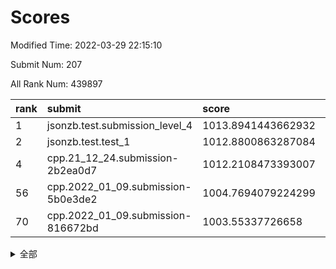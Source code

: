 # Scores

Modified Time: 2022-03-29 22:15:10

Submit Num: 207

All Rank Num: 439897

| rank |               submit               |       score        |       sigma        | pk_num |
| :--- | :--------------------------------- | :----------------- | :----------------- | :----- |
| 1    | jsonzb.test.submission_level_4     | 1013.8941443662932 | 0.8568453351477907 | 8505   |
| 2    | jsonzb.test.test_1                 | 1012.8800863287084 | 0.7847687940949393 | 8505   |
| 4    | cpp.21_12_24.submission-2b2ea0d7   | 1012.2108473393007 | 0.7656505386737275 | 8504   |
| 56   | cpp.2022_01_09.submission-5b0e3de2 | 1004.7694079224299 | 0.7300021014984833 | 8500   |
| 70   | cpp.2022_01_09.submission-816672bd | 1003.55337726658   | 0.7034613994504237 | 8505   |


<details>
<summary>全部</summary>

| rank |                 submit                 |       score        |       sigma        | pk_num |
| :--- | :------------------------------------- | :----------------- | :----------------- | :----- |
| 1    | jsonzb.test.submission_level_4         | 1013.8941443662932 | 0.8568453351477907 | 8505   |
| 2    | jsonzb.test.test_1                     | 1012.8800863287084 | 0.7847687940949393 | 8505   |
| 3    | gobigger.level_3.submission_level_3_31 | 1012.3584100945344 | 0.7861366527301845 | 8499   |
| 4    | cpp.21_12_24.submission-2b2ea0d7       | 1012.2108473393007 | 0.7656505386737275 | 8504   |
| 5    | gobigger.level_3.submission_level_3_42 | 1012.1425518194983 | 0.7848398268118502 | 8496   |
| 6    | gobigger.level_3.submission_level_3_22 | 1011.934884375971  | 0.7933173195448106 | 8496   |
| 7    | gobigger.level_3.submission_level_3_18 | 1011.746047402029  | 0.7779669198678649 | 8500   |
| 8    | gobigger.level_3.submission_level_3_10 | 1011.4682399737285 | 0.7816843027845222 | 8503   |
| 9    | gobigger.level_3.submission_level_3_34 | 1011.2282420015541 | 0.7775491503081496 | 8502   |
| 10   | gobigger.level_3.submission_level_3_1  | 1010.9792947127861 | 0.7641055916039553 | 8501   |
| 11   | gobigger.level_3.submission_level_3_8  | 1010.9661961037712 | 0.7830947665414666 | 8499   |
| 12   | gobigger.level_3.submission_level_3_2  | 1010.7378734483175 | 0.7330782397187684 | 8500   |
| 13   | gobigger.level_3.submission_level_3_33 | 1010.707694870789  | 0.766633965381693  | 8500   |
| 14   | gobigger.level_3.submission_level_3_37 | 1010.6724068155419 | 0.7431117868995128 | 8501   |
| 15   | gobigger.level_3.submission_level_3_14 | 1010.5165615897387 | 0.7869644294618544 | 8507   |
| 16   | gobigger.level_3.submission_level_3_15 | 1010.4589420511716 | 0.7946504014707619 | 8504   |
| 17   | gobigger.level_3.submission_level_3_19 | 1010.3704437401842 | 0.7752861053205531 | 8502   |
| 18   | gobigger.level_3.submission_level_3_16 | 1010.2874999244463 | 0.7634541733190969 | 8500   |
| 19   | gobigger.level_3.submission_level_3_28 | 1010.2833403438347 | 0.7640619065024339 | 8502   |
| 20   | gobigger.level_3.submission_level_3_26 | 1010.282184155662  | 0.7464176983222952 | 8503   |
| 21   | gobigger.level_3.submission_level_3_3  | 1010.2773169289147 | 0.7706895832354705 | 8501   |
| 22   | gobigger.level_3.submission_level_3_0  | 1010.2309958741799 | 0.7793952404838277 | 8502   |
| 23   | gobigger.level_3.submission_level_3_23 | 1010.0521195356761 | 0.7526837675747514 | 8499   |
| 24   | gobigger.level_3.submission_level_3_40 | 1010.0230754282112 | 0.7609489425629213 | 8497   |
| 25   | gobigger.level_3.submission_level_3_35 | 1009.9513853786502 | 0.7372525968408469 | 8498   |
| 26   | gobigger.level_3.submission_level_3_6  | 1009.9167943307579 | 0.777482883497045  | 8505   |
| 27   | gobigger.level_3.submission_level_3_17 | 1009.9082385699655 | 0.7466294158861811 | 8503   |
| 28   | gobigger.level_3.submission_level_3_44 | 1009.8882982697174 | 0.7555476840239742 | 8503   |
| 29   | gobigger.level_3.submission_level_3_39 | 1009.884928465488  | 0.7546225889008839 | 8501   |
| 30   | gobigger.level_3.submission_level_3_27 | 1009.8510557031212 | 0.7471870024129327 | 8501   |
| 31   | gobigger.level_3.submission_level_3_12 | 1009.8264443734605 | 0.772128348105231  | 8498   |
| 32   | gobigger.level_3.submission_level_3_24 | 1009.8044750551999 | 0.7274916462821588 | 8502   |
| 33   | gobigger.level_3.submission_level_3_46 | 1009.7559064522809 | 0.7741979939297866 | 8500   |
| 34   | gobigger.level_3.submission_level_3_29 | 1009.7435131486067 | 0.7550267797130704 | 8500   |
| 35   | gobigger.level_3.submission_level_3_13 | 1009.6917702461689 | 0.7734884022215278 | 8499   |
| 36   | gobigger.level_3.submission_level_3_43 | 1009.6884039919759 | 0.7798477104756892 | 8503   |
| 37   | gobigger.level_3.submission_level_3_7  | 1009.6847618456901 | 0.7408274282602905 | 8504   |
| 38   | gobigger.level_3.submission_level_3_9  | 1009.6414364504247 | 0.7577166688582486 | 8500   |
| 39   | gobigger.level_3.submission_level_3_47 | 1009.5629696690262 | 0.7532366580710591 | 8499   |
| 40   | gobigger.level_3.submission_level_3_41 | 1009.5428369729902 | 0.7450916478160267 | 8502   |
| 41   | gobigger.level_3.submission_level_3_48 | 1009.4228725653388 | 0.7345402190423491 | 8497   |
| 42   | gobigger.level_3.submission_level_3_11 | 1009.2284009718276 | 0.7383933517888497 | 8502   |
| 43   | gobigger.level_3.submission_level_3_20 | 1009.1590516165205 | 0.7543186513347363 | 8499   |
| 44   | gobigger.level_3.submission_level_3_25 | 1009.1093076982007 | 0.7460439763115769 | 8501   |
| 45   | gobigger.level_3.submission_level_3_4  | 1009.0895230676049 | 0.760280138314985  | 8502   |
| 46   | gobigger.level_3.submission_level_3_21 | 1009.0510321509985 | 0.7435720049872311 | 8505   |
| 47   | gobigger.level_3.submission_level_3_36 | 1009.0292974284066 | 0.7482368641316179 | 8498   |
| 48   | gobigger.level_3.submission_level_3_5  | 1008.8375080671303 | 0.7338992847939558 | 8501   |
| 49   | gobigger.level_3.submission_level_3_30 | 1008.7186702618854 | 0.7513900885271816 | 8498   |
| 50   | gobigger.level_3.submission_level_3_45 | 1008.7018878190814 | 0.7349904170866812 | 8495   |
| 51   | gobigger.level_3.submission_level_3_49 | 1008.6664867027964 | 0.7479268338214689 | 8500   |
| 52   | gobigger.level_3.submission_level_3_32 | 1008.2339870711028 | 0.738133641211748  | 8502   |
| 53   | gobigger.level_3.submission_level_3_38 | 1008.2029045735471 | 0.7670636232312257 | 8502   |
| 54   | gobigger.level_1.submission_level_1_41 | 1005.3003096161639 | 0.7179636495829073 | 8498   |
| 55   | gobigger.level_1.submission_level_1_14 | 1004.7956476082795 | 0.7079318813695427 | 8503   |
| 56   | cpp.2022_01_09.submission-5b0e3de2     | 1004.7694079224299 | 0.7300021014984833 | 8500   |
| 57   | gobigger.level_1.submission_level_1_49 | 1004.5906564543324 | 0.7131779932351389 | 8502   |
| 58   | gobigger.level_1.submission_level_1_17 | 1004.1810906868254 | 0.7149646825117492 | 8496   |
| 59   | gobigger.level_1.submission_level_1_10 | 1004.0651494401908 | 0.7181055849966312 | 8498   |
| 60   | gobigger.level_1.submission_level_1_24 | 1003.9822993225325 | 0.7238540440878473 | 8501   |
| 61   | gobigger.level_1.submission_level_1_1  | 1003.8716685611946 | 0.7288500661681782 | 8496   |
| 62   | gobigger.level_1.submission_level_1_43 | 1003.8090600348002 | 0.7184475664833415 | 8505   |
| 63   | gobigger.level_1.submission_level_1_38 | 1003.7664306828812 | 0.711008471718509  | 8500   |
| 64   | gobigger.level_1.submission_level_1_23 | 1003.7298043340844 | 0.726377515360653  | 8503   |
| 65   | gobigger.level_1.submission_level_1_32 | 1003.7111420322143 | 0.7148568276652814 | 8502   |
| 66   | gobigger.level_1.submission_level_1_12 | 1003.5932409502518 | 0.7243430126458406 | 8498   |
| 67   | gobigger.level_1.submission_level_1_5  | 1003.5923874455556 | 0.7146742902072072 | 8498   |
| 68   | gobigger.level_1.submission_level_1_35 | 1003.5771000960875 | 0.7209052128220127 | 8502   |
| 69   | gobigger.level_1.submission_level_1_36 | 1003.5558722775011 | 0.7222503523989914 | 8501   |
| 70   | cpp.2022_01_09.submission-816672bd     | 1003.55337726658   | 0.7034613994504237 | 8505   |
| 71   | gobigger.level_1.submission_level_1_42 | 1003.5503011597519 | 0.7234715340386154 | 8498   |
| 72   | gobigger.level_1.submission_level_1_31 | 1003.4684055053536 | 0.7123363553147544 | 8497   |
| 73   | gobigger.level_1.submission_level_1_26 | 1003.4679264100705 | 0.7128199449632184 | 8502   |
| 74   | gobigger.level_1.submission_level_1_48 | 1003.4357529359819 | 0.7130782496294708 | 8501   |
| 75   | gobigger.level_1.submission_level_1_0  | 1003.3920645477007 | 0.7204617370419079 | 8499   |
| 76   | gobigger.level_1.submission_level_1_11 | 1003.3662317823126 | 0.7084408639418183 | 8493   |
| 77   | gobigger.level_1.submission_level_1_6  | 1003.3649486128332 | 0.7090662876763744 | 8501   |
| 78   | gobigger.level_1.submission_level_1_18 | 1003.3635523613023 | 0.7119757770936124 | 8498   |
| 79   | gobigger.level_1.submission_level_1_15 | 1003.349822760039  | 0.7118569347345215 | 8495   |
| 80   | gobigger.level_1.submission_level_1_8  | 1003.3265327073365 | 0.7145601530612277 | 8499   |
| 81   | gobigger.level_1.submission_level_1_2  | 1003.2486041156964 | 0.704847997182777  | 8504   |
| 82   | gobigger.level_1.submission_level_1_13 | 1003.1199478966768 | 0.7124881246750389 | 8498   |
| 83   | gobigger.level_1.submission_level_1_16 | 1003.1111793094342 | 0.7198963485224422 | 8500   |
| 84   | gobigger.level_1.submission_level_1_27 | 1003.0811919296401 | 0.7174184623947483 | 8498   |
| 85   | gobigger.level_1.submission_level_1_37 | 1003.0705938980587 | 0.7127085169052728 | 8500   |
| 86   | gobigger.level_1.submission_level_1_4  | 1003.0622272298763 | 0.724467590224964  | 8503   |
| 87   | gobigger.level_1.submission_level_1_46 | 1002.9153259279113 | 0.7138916307465156 | 8496   |
| 88   | gobigger.level_1.submission_level_1_34 | 1002.8463873202987 | 0.7038492895261249 | 8506   |
| 89   | gobigger.level_1.submission_level_1_45 | 1002.8421940550925 | 0.7253799444676953 | 8500   |
| 90   | gobigger.level_1.submission_level_1_40 | 1002.8399382162888 | 0.7297210440827188 | 8500   |
| 91   | gobigger.level_1.submission_level_1_20 | 1002.7699087773373 | 0.7129202851308646 | 8498   |
| 92   | gobigger.level_1.submission_level_1_28 | 1002.7578839034123 | 0.7104806376404645 | 8500   |
| 93   | gobigger.level_1.submission_level_1_21 | 1002.7343207880982 | 0.7015773198083624 | 8497   |
| 94   | gobigger.level_1.submission_level_1_30 | 1002.672040567345  | 0.7068394752708145 | 8494   |
| 95   | gobigger.level_1.submission_level_1_44 | 1002.6192368095634 | 0.7027049465945943 | 8505   |
| 96   | gobigger.level_1.submission_level_1_33 | 1002.588041372439  | 0.7124250931411136 | 8501   |
| 97   | gobigger.level_1.submission_level_1_39 | 1002.5759683202385 | 0.7223065346353342 | 8498   |
| 98   | gobigger.level_1.submission_level_1_29 | 1002.2793019996553 | 0.7156026003247254 | 8498   |
| 99   | gobigger.level_1.submission_level_1_7  | 1002.2613819478598 | 0.7040349669689586 | 8501   |
| 100  | gobigger.level_1.submission_level_1_25 | 1002.2473567654484 | 0.7083312119221031 | 8501   |
| 101  | gobigger.level_1.submission_level_1_47 | 1002.0065745146258 | 0.7174653280259222 | 8505   |
| 102  | gobigger.level_1.submission_level_1_9  | 1001.9167019881539 | 0.7136657434880241 | 8502   |
| 103  | gobigger.level_1.submission_level_1_22 | 1001.5891534618845 | 0.7061824340122593 | 8496   |
| 104  | gobigger.level_1.submission_level_1_3  | 1001.4224139131209 | 0.716596968533828  | 8505   |
| 105  | gobigger.level_1.submission_level_1_19 | 1001.2245631619645 | 0.7075481243275586 | 8499   |
| 106  | gobigger.random.submission_random_6    | 998.3826182488965  | 0.7125035799789329 | 8497   |
| 107  | gobigger.random.submission_random_39   | 997.900664331319   | 0.7023356070860274 | 8504   |
| 108  | gobigger.random.submission_random_37   | 997.5011361102866  | 0.691182549494838  | 8500   |
| 109  | gobigger.random.submission_random_27   | 997.3723226948267  | 0.7056649140473763 | 8502   |
| 110  | gobigger.random.submission_random_29   | 997.2492405681996  | 0.6959326828674751 | 8506   |
| 111  | gobigger.random.submission_random_36   | 997.2159003032792  | 0.7244552549699749 | 8503   |
| 112  | gobigger.random.submission_random_4    | 997.2112722764168  | 0.7142439298791418 | 8498   |
| 113  | gobigger.random.submission_random_41   | 997.1763466913354  | 0.7099243286364177 | 8507   |
| 114  | gobigger.random.submission_random_47   | 997.0911690969539  | 0.7189904058236442 | 8502   |
| 115  | gobigger.random.submission_random_42   | 996.9675413299678  | 0.7073459995112313 | 8500   |
| 116  | gobigger.random.submission_random_19   | 996.7852898866904  | 0.7009896745675612 | 8503   |
| 117  | gobigger.random.submission_random_20   | 996.56283180067    | 0.7016839833781368 | 8502   |
| 118  | gobigger.random.submission_random_0    | 996.5569452301532  | 0.7217904215091462 | 8500   |
| 119  | gobigger.random.submission_random_46   | 996.49187888999    | 0.6971799651610828 | 8497   |
| 120  | gobigger.random.submission_random_44   | 996.4092217127761  | 0.7165838819870166 | 8499   |
| 121  | gobigger.random.submission_random_23   | 996.3656187671728  | 0.706517661230182  | 8500   |
| 122  | gobigger.random.submission_random_9    | 996.3335656687943  | 0.7052263476520869 | 8494   |
| 123  | gobigger.random.submission_random_40   | 996.2331653082585  | 0.7154268327279768 | 8503   |
| 124  | gobigger.random.submission_random_32   | 996.2203025688602  | 0.7155090355779681 | 8504   |
| 125  | gobigger.random.submission_random_26   | 996.2116553321312  | 0.7176500871698449 | 8496   |
| 126  | gobigger.random.submission_random_45   | 996.1902933763398  | 0.7061067578581213 | 8497   |
| 127  | gobigger.random.submission_random_35   | 996.1800142795942  | 0.7164809458110875 | 8500   |
| 128  | gobigger.random.submission_random_22   | 996.1744605923151  | 0.7075911960844474 | 8497   |
| 129  | gobigger.random.submission_random_12   | 996.1583930771924  | 0.7049088668871534 | 8504   |
| 130  | gobigger.random.submission_random_3    | 996.1161770837664  | 0.7158829568063997 | 8502   |
| 131  | gobigger.random.submission_random_43   | 996.0603089798327  | 0.7208030107538026 | 8503   |
| 132  | gobigger.random.submission_random_49   | 996.0022716089973  | 0.7171984412862226 | 8493   |
| 133  | gobigger.random.submission_random_18   | 995.92641386351    | 0.7048446199389227 | 8499   |
| 134  | gobigger.random.submission_random_34   | 995.8946841373518  | 0.7074294842781601 | 8496   |
| 135  | gobigger.random.submission_random_8    | 995.8114898848401  | 0.7053841253290118 | 8502   |
| 136  | gobigger.random.submission_random_24   | 995.8106359202384  | 0.7058470897628859 | 8502   |
| 137  | gobigger.random.submission_random_25   | 995.7828020024559  | 0.7062090468168749 | 8494   |
| 138  | gobigger.random.submission_random_11   | 995.7650102700477  | 0.7110124394545921 | 8503   |
| 139  | gobigger.random.submission_random_38   | 995.7138580800096  | 0.7237649958731192 | 8503   |
| 140  | gobigger.random.submission_random_15   | 995.7039700577305  | 0.7053094496117817 | 8501   |
| 141  | gobigger.random.submission_random_16   | 995.6641420895463  | 0.7105122256801008 | 8502   |
| 142  | gobigger.random.submission_random_21   | 995.6285356037332  | 0.7112252950618211 | 8502   |
| 143  | gobigger.random.submission_random_5    | 995.5008462621747  | 0.7069146008440625 | 8503   |
| 144  | gobigger.random.submission_random_31   | 995.4732734093071  | 0.7278268533449269 | 8500   |
| 145  | gobigger.random.submission_random_7    | 995.3458141125776  | 0.7011541225080659 | 8499   |
| 146  | gobigger.random.submission_random_2    | 995.2975589316637  | 0.7189661269079024 | 8502   |
| 147  | gobigger.random.submission_random_14   | 995.2416671389407  | 0.7076615267933105 | 8502   |
| 148  | gobigger.random.submission_random_10   | 995.1889752282466  | 0.7194894257361215 | 8504   |
| 149  | gobigger.random.submission_random_13   | 995.1821579547862  | 0.7125335368423901 | 8501   |
| 150  | gobigger.random.submission_random_28   | 995.1453396488014  | 0.7099791510689409 | 8501   |
| 151  | gobigger.random.submission_random_1    | 995.0996891977188  | 0.713244372591472  | 8502   |
| 152  | gobigger.random.submission_random_33   | 994.9527382892776  | 0.7030627037149182 | 8504   |
| 153  | gobigger.random.submission_random_17   | 994.9013904452271  | 0.7141253625711211 | 8499   |
| 154  | gobigger.random.submission_random_30   | 994.8446790616432  | 0.7203615803523806 | 8499   |
| 155  | gobigger.random.submission_random_48   | 994.8371531046755  | 0.7353134092318871 | 8501   |
| 156  | gobigger.level_2.submission_level_2_12 | 994.002703653633   | 0.7360868129937786 | 8502   |
| 157  | gobigger.level_2.submission_level_2_49 | 993.8729527116678  | 0.7225649631613813 | 8501   |
| 158  | gobigger.level_2.submission_level_2_48 | 993.6591710702053  | 0.7475826413627871 | 8501   |
| 159  | gobigger.level_2.submission_level_2_34 | 993.6058261042531  | 0.7400658893337476 | 8501   |
| 160  | gobigger.level_2.submission_level_2_8  | 993.4289357020792  | 0.7461837132387197 | 8498   |
| 161  | gobigger.level_2.submission_level_2_7  | 993.3306737526715  | 0.7455619590136464 | 8505   |
| 162  | gobigger.level_2.submission_level_2_21 | 993.2554111958194  | 0.734069145784212  | 8502   |
| 163  | gobigger.level_2.submission_level_2_42 | 993.1619121228309  | 0.7314554107444481 | 8501   |
| 164  | gobigger.level_2.submission_level_2_39 | 993.0863576270589  | 0.7351101267813588 | 8500   |
| 165  | gobigger.level_2.submission_level_2_26 | 992.9358500289061  | 0.7282587017528316 | 8502   |
| 166  | gobigger.level_2.submission_level_2_23 | 992.9059759280209  | 0.7427597106389899 | 8498   |
| 167  | gobigger.level_2.submission_level_2_44 | 992.8681929057002  | 0.7306712282328192 | 8499   |
| 168  | gobigger.level_2.submission_level_2_4  | 992.8666584587072  | 0.7369511433341018 | 8503   |
| 169  | gobigger.level_2.submission_level_2_43 | 992.7520598151347  | 0.7283696372835033 | 8504   |
| 170  | gobigger.level_2.submission_level_2_31 | 992.6367125522773  | 0.7167435370215872 | 8495   |
| 171  | gobigger.level_2.submission_level_2_30 | 992.6030189449073  | 0.7464856141270235 | 8501   |
| 172  | gobigger.level_2.submission_level_2_20 | 992.5142958163823  | 0.7534243952483868 | 8504   |
| 173  | gobigger.level_2.submission_level_2_22 | 992.5023627443088  | 0.7355672171546824 | 8495   |
| 174  | gobigger.level_2.submission_level_2_25 | 992.403006020697   | 0.7394749537878591 | 8501   |
| 175  | gobigger.level_2.submission_level_2_41 | 992.2828188914399  | 0.745635671183265  | 8500   |
| 176  | gobigger.level_2.submission_level_2_1  | 992.2244046779481  | 0.7275499936416018 | 8499   |
| 177  | gobigger.level_2.submission_level_2_35 | 992.2104738563551  | 0.7375100246145608 | 8501   |
| 178  | gobigger.level_2.submission_level_2_38 | 992.2044155039162  | 0.7547979021907468 | 8502   |
| 179  | gobigger.level_2.submission_level_2_36 | 992.0888974772745  | 0.7366739059516255 | 8497   |
| 180  | gobigger.level_2.submission_level_2_13 | 992.0717651386118  | 0.7642499125046691 | 8499   |
| 181  | gobigger.level_2.submission_level_2_10 | 992.0694950978316  | 0.7404321700130541 | 8502   |
| 182  | gobigger.level_2.submission_level_2_46 | 992.0691754509729  | 0.7449577561854627 | 8503   |
| 183  | gobigger.level_2.submission_level_2_6  | 992.0637490639417  | 0.7366171021404377 | 8503   |
| 184  | gobigger.level_2.submission_level_2_3  | 992.0562177056364  | 0.7326729309922002 | 8501   |
| 185  | gobigger.level_2.submission_level_2_15 | 991.9471939084177  | 0.7635210375603332 | 8498   |
| 186  | gobigger.level_2.submission_level_2_27 | 991.9375826547549  | 0.7341235228125015 | 8502   |
| 187  | gobigger.level_2.submission_level_2_40 | 991.9181459979426  | 0.7440131605130575 | 8496   |
| 188  | gobigger.level_2.submission_level_2_9  | 991.8829074472005  | 0.7516219674741516 | 8496   |
| 189  | gobigger.level_2.submission_level_2_19 | 991.8142847174411  | 0.7657133843418412 | 8499   |
| 190  | gobigger.level_2.submission_level_2_45 | 991.804526325777   | 0.7467632632631258 | 8497   |
| 191  | gobigger.level_2.submission_level_2_2  | 991.7929842319319  | 0.7259808007558466 | 8499   |
| 192  | gobigger.level_2.submission_level_2_5  | 991.788797511263   | 0.7302955032730513 | 8501   |
| 193  | gobigger.level_2.submission_level_2_29 | 991.7660492373956  | 0.7565923735539634 | 8501   |
| 194  | gobigger.level_2.submission_level_2_32 | 991.6784592728959  | 0.7422070695177835 | 8502   |
| 195  | gobigger.level_2.submission_level_2_14 | 991.5794078500475  | 0.7486873613051388 | 8498   |
| 196  | gobigger.level_2.submission_level_2_0  | 991.4571406556666  | 0.7476896704927739 | 8499   |
| 197  | gobigger.level_2.submission_level_2_37 | 991.4343824616603  | 0.7780734877631115 | 8503   |
| 198  | gobigger.level_2.submission_level_2_24 | 991.3802152924677  | 0.7684650683550135 | 8500   |
| 199  | gobigger.level_2.submission_level_2_17 | 991.1781322241154  | 0.7674157258541058 | 8496   |
| 200  | gobigger.level_2.submission_level_2_16 | 990.8937995165527  | 0.7676890776167834 | 8501   |
| 201  | gobigger.level_2.submission_level_2_18 | 990.8747536951183  | 0.7714451956535476 | 8497   |
| 202  | gobigger.level_2.submission_level_2_33 | 990.8441799620599  | 0.753874356359162  | 8499   |
| 203  | gobigger.level_2.submission_level_2_28 | 990.8352059698855  | 0.7636432110911353 | 8505   |
| 204  | gobigger.level_2.submission_level_2_11 | 990.8039241981357  | 0.7631699623808588 | 8498   |
| 205  | gobigger.level_2.submission_level_2_47 | 990.3140356038208  | 0.7683850946717579 | 8502   |
| 206  | gobigger.none.submission_none_0        | 977.7629866488682  | 1.2738786014935422 | 8503   |
| 207  | gobigger.none.submission_none_1        | 975.9299837676941  | 1.442662927092609  | 8501   |

</details>